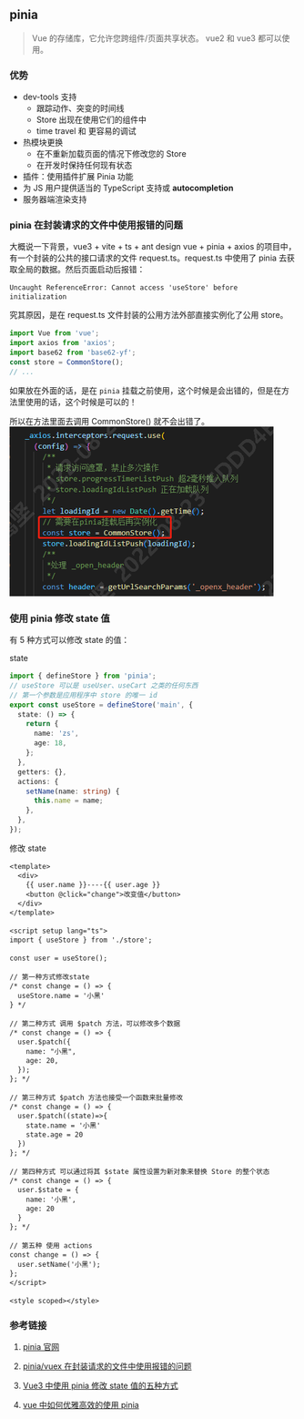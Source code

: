 ## pinia

> Vue 的存储库，它允许您跨组件/页面共享状态。
> vue2 和 vue3 都可以使用。

### 优势

- dev-tools 支持
  - 跟踪动作、突变的时间线
  - Store 出现在使用它们的组件中
  - time travel 和 更容易的调试
- 热模块更换
  - 在不重新加载页面的情况下修改您的 Store
  - 在开发时保持任何现有状态
- 插件：使用插件扩展 Pinia 功能
- 为 JS 用户提供适当的 TypeScript 支持或 **autocompletion**
- 服务器端渲染支持

### pinia 在封装请求的文件中使用报错的问题

大概说一下背景，vue3 + vite + ts + ant design vue + pinia + axios 的项目中，有一个封装的公共的接口请求的文件 request.ts。request.ts 中使用了 pinia 去获取全局的数据。然后页面启动后报错：

```
Uncaught ReferenceError: Cannot access 'useStore' before initialization
```

究其原因，是在 request.ts 文件封装的公用方法外部直接实例化了公用 store。

```ts
import Vue from 'vue';
import axios from 'axios';
import base62 from 'base62-yf';
const store = CommonStore();
// ...
```

如果放在外面的话，是在 `pinia` 挂载之前使用，这个时候是会出错的，但是在方法里使用的话，这个时候是可以的！

所以在方法里面去调用 CommonStore() 就不会出错了。
![pinia外部使用报错](./images/pinia外部使用报错.png)

### 使用 pinia 修改 state 值

有 5 种方式可以修改 state 的值：

state

```ts
import { defineStore } from 'pinia';
// useStore 可以是 useUser、useCart 之类的任何东西
// 第一个参数是应用程序中 store 的唯一 id
export const useStore = defineStore('main', {
  state: () => {
    return {
      name: 'zs',
      age: 18,
    };
  },
  getters: {},
  actions: {
    setName(name: string) {
      this.name = name;
    },
  },
});
```

修改 state

```vue
<template>
  <div>
    {{ user.name }}----{{ user.age }}
    <button @click="change">改变值</button>
  </div>
</template>

<script setup lang="ts">
import { useStore } from './store';

const user = useStore();

// 第一种方式修改state
/* const change = () => {
  useStore.name = '小黑'
} */

// 第二种方式 调用 $patch 方法，可以修改多个数据
/* const change = () => {
  user.$patch({
    name: "小黑",
    age: 20,
  });
}; */

// 第三种方式 $patch 方法也接受一个函数来批量修改
/* const change = () => {
  user.$patch((state)=>{
    state.name = '小黑'
    state.age = 20
  })
}; */

// 第四种方式 可以通过将其 $state 属性设置为新对象来替换 Store 的整个状态
/* const change = () => {
  user.$state = {
    name: '小黑',
    age: 20
  }
}; */

// 第五种 使用 actions
const change = () => {
  user.setName('小黑');
};
</script>

<style scoped></style>
```

### 参考链接

1. [pinia 官网](https://pinia.web3doc.top/introduction.html)

2. [pinia/vuex 在封装请求的文件中使用报错的问题](https://zhuanlan.zhihu.com/p/447969990)

3. [Vue3 中使用 pinia 修改 state 值的五种方式](https://blog.csdn.net/qq_52099965/article/details/127466446)

4. [vue 中如何优雅高效的使用 pinia](https://zhuanlan.zhihu.com/p/619297883?utm_id=0)
